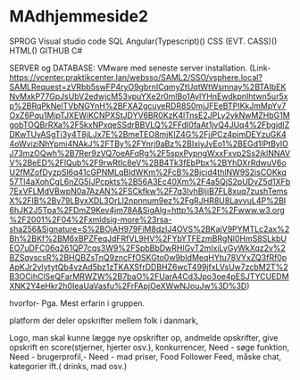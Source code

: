 # MAdhjemmeside2


SPROG 
Visual studio code
SQL
Angular(Typescript)()
CSS (EVT. CASS)()
HTML()
GITHUB
C#


SERVER og DATABASE:
VMware med seneste server installation. (Link- https://vcenter.praktikcenter.lan/websso/SAML2/SSO/vsphere.local?SAMLRequest=zVRbb5swFP4ryO9gbrnICqmyZtUqtWtWsmnay%2BTAIbEKNvMxkP77GpJsUbV2edwjcM53vpuYXe2r0mlBo1AyIYHnEwdkpnIhtwn5ur5xp%2BRqPkNelTVbNGYnH%2BFXA2gcuyeRDR8S0mjJFEeBTPIKkJmMpYv7OxZ6Pqu1MipTJXEWiKCNPXStJDYV6BR0KzK4lTnsE2JPLy2ykNwMZHbG1MgobTOQBrRXa%2F5kxNPxqeSSdrBBVLQ%2FFdI0faAt1jvQ4JUq4%2FbgjdIZDKwTUvASgTi3y4T8jLJx7E%2BmeTEO8mjKIZ4G%2FjjPCz4pimDEYzuGK44oWviziNhYpmi4NAkJ%2FTBy%2FYnrj9aBz%2BIxiyJvEo1%2BEGd1lPtByIOJ73mzOQwh%2B7Rer9zVQ7oeAFqRg%2F5spxPypngWxxFxvp2Ss2jklNNAVV%2BeED%2FlQub%2F9rwRtIc8eV%2BB4Tk3fEbPbx%2BYhDXrRdwuV6oU2fMZofDyzpSl6q41cGPNMLqBIdWKm%2FcB%2Bjcid4thlNW9S2isCOKkq57Tl4aXohCgL6nZG5IJPcpkts%2B56A3Ec40Xm%2F4a5QjS2pUDvZ5d1XFb7ExVFLMdVBwpN0a7AzAN%2FSCkfkw%2F7q3IvhBIjiB7FL8xuq7zushTemsX%2FIB%2Bv79LByxXDL3OrLl2npnnum9ez%2FgRJHR8U8LavvuL4P%2BI6hJK2J5Tpa%2FDmZ9Kev4jm78A&SigAlg=http%3A%2F%2Fwww.w3.org%2F2001%2F04%2Fxmldsig-more%23rsa-sha256&Signature=S%2BOjAH979FiM8dzIJ4OVS%2BKajV9PYMTLc2ax%2Bh%2BKf%2BM6xBPZFeqJdFRfVL9HV%2FYbYTFEzmBRgNl0HmS8SLkbUEO7uDFC06q261QP7cqs3W9%2FSpbBbDwRHlGvT2mIxiLyGyWkXqz2v%2BZSqyscsR%2BHQBZsTnQ9zncFfOSKGto0w9bIdMeqHYtu78VYxZQ3fRf0pApKJr2vIytytQb4vzAd5bz1zTKAXSfrDDBHZ6wcT499jfxLVsUw7zcbM2T%2B3OCihClSeQFarMRWZW%2B7baO%2FUarA4Cd3Jpo3oe4pESJTYCUEDMXNK2Y4eHkr2h0IeaUaVasfu%2FrFApjOeXWwNJouJw%3D%3D)

hvorfor- Pga. Mest erfarin i gruppen.


platform der deler opskrifter mellem folk i danmark, 

Logo,
man skal kunne lægge nye opskrifter op, 
andmelde opskrifter,
give opskrift en score(stjerner, hjerter osv.),
konkurrencer,
Need - søge funktion,
Need - brugerprofil,-
Need - mad priser,
Food Follower Feed,
måske chat,
kategorier ift.( drinks, mad osv.)

